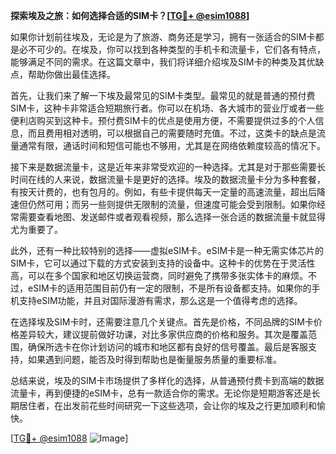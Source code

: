 **探索埃及之旅：如何选择合适的SIM卡？[[TG💪+ @esim1088](https://t.me/s/esim1088)]**

如果你计划前往埃及，无论是为了旅游、商务还是学习，拥有一张适合的SIM卡都是必不可少的。在埃及，你可以找到各种类型的手机卡和流量卡，它们各有特点，能够满足不同的需求。在这篇文章中，我们将详细介绍埃及SIM卡的种类及其优缺点，帮助你做出最佳选择。

首先，让我们来了解一下埃及最常见的SIM卡类型。最常见的就是普通的预付费SIM卡，这种卡非常适合短期旅行者。你可以在机场、各大城市的营业厅或者一些便利店购买到这种卡。预付费SIM卡的优点是使用方便，不需要提供过多的个人信息，而且费用相对透明，可以根据自己的需要随时充值。不过，这类卡的缺点是流量通常有限，通话时间和短信可能也不够用，尤其是在网络依赖度较高的情况下。

接下来是数据流量卡，这是近年来非常受欢迎的一种选择。尤其是对于那些需要长时间在线的人来说，数据流量卡是更好的选择。埃及的数据流量卡分为多种套餐，有按天计费的，也有包月的。例如，有些卡提供每天一定量的高速流量，超出后降速但仍然可用；而另一些则提供无限制的流量，但速度可能会受到限制。如果你经常需要查看地图、发送邮件或者观看视频，那么选择一张合适的数据流量卡就显得尤为重要了。

此外，还有一种比较特别的选择——虚拟eSIM卡。eSIM卡是一种无需实体芯片的SIM卡，它可以通过下载的方式安装到支持的设备中。这种卡的优势在于灵活性高，可以在多个国家和地区切换运营商，同时避免了携带多张实体卡的麻烦。不过，eSIM卡的适用范围目前仍有一定的限制，不是所有设备都支持。如果你的手机支持eSIM功能，并且对国际漫游有需求，那么这是一个值得考虑的选择。

在选择埃及SIM卡时，还需要注意几个关键点。首先是价格，不同品牌的SIM卡价格差异较大，建议提前做好功课，对比多家供应商的价格和服务。其次是覆盖范围，确保所选卡在你计划访问的城市和地区都有良好的信号覆盖。最后是客服支持，如果遇到问题，能否及时得到帮助也是衡量服务质量的重要标准。

总结来说，埃及的SIM卡市场提供了多样化的选择，从普通预付费卡到高端的数据流量卡，再到便捷的eSIM卡，总有一款适合你的需求。无论你是短期游客还是长期居住者，在出发前花些时间研究一下这些选项，会让你的埃及之行更加顺利和愉快。

[[TG💪+ @esim1088](https://t.me/s/esim1088) ![Image](https://i.postimg.cc/4NQfJmqS/Snipaste-2025-05-13-00-14-12.png)]